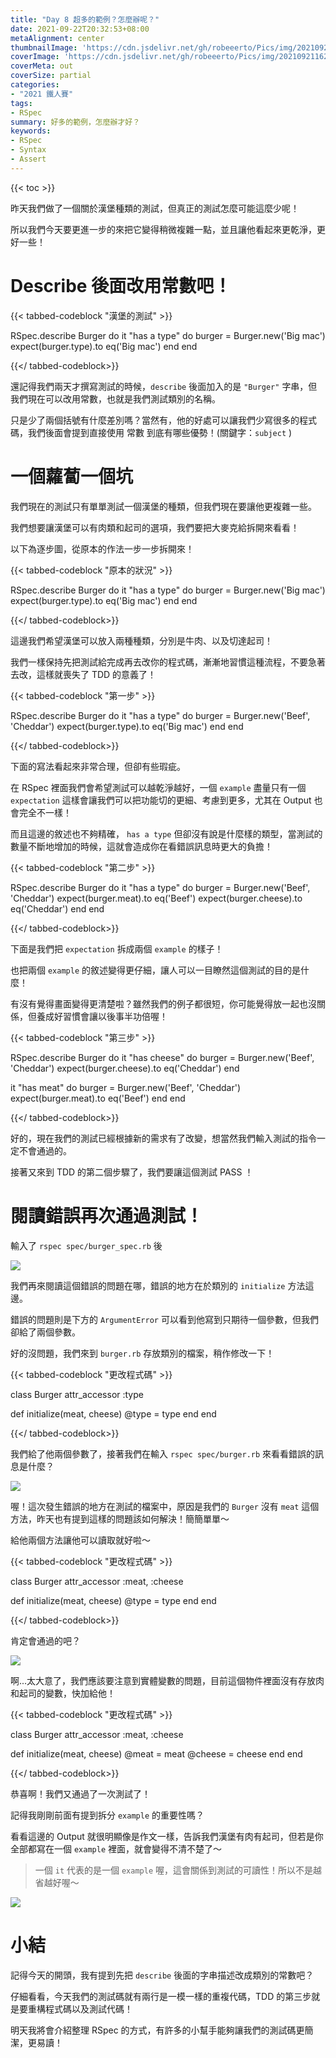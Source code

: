 ```yaml
---
title: "Day 8 超多的範例？怎麼辦呢？"
date: 2021-09-22T20:32:53+08:00
metaAlignment: center
thumbnailImage: 'https://cdn.jsdelivr.net/gh/robeeerto/Pics/img/202109211620030.png'
coverImage: 'https://cdn.jsdelivr.net/gh/robeeerto/Pics/img/202109211620030.png' 
coverMeta: out
coverSize: partial
categories:
- "2021 鐵人賽"
tags:
- RSpec
summary: 好多的範例，怎麼辦才好？
keywords:
- RSpec
- Syntax
- Assert
---
```


{{< toc >}}

昨天我們做了一個關於漢堡種類的測試，但真正的測試怎麼可能這麼少呢！

所以我們今天要更進一步的來把它變得稍微複雜一點，並且讓他看起來更乾淨，更好一些！

# Describe 後面改用常數吧！

{{< tabbed-codeblock "漢堡的測試" >}}
<!-- tab ruby -->
RSpec.describe Burger do
  it "has a type" do
    burger = Burger.new('Big mac')
    expect(burger.type).to eq('Big mac')
  end
end
<!-- endtab -->
{{</ tabbed-codeblock>}}

還記得我們兩天才撰寫測試的時候，`describe` 後面加入的是 `"Burger"` 字串，但我們現在可以改用常數，也就是我們測試類別的名稱。

只是少了兩個括號有什麼差別嗎？當然有，他的好處可以讓我們少寫很多的程式碼，我們後面會提到直接使用 常數 到底有哪些優勢！(關鍵字：`subject` )


# 一個蘿蔔一個坑

我們現在的測試只有單單測試一個漢堡的種類，但我們現在要讓他更複雜一些。

我們想要讓漢堡可以有肉類和起司的選項，我們要把大麥克給拆開來看看！

以下為逐步圖，從原本的作法一步一步拆開來！

{{< tabbed-codeblock "原本的狀況" >}}
<!-- tab ruby -->
RSpec.describe Burger do
  it "has a type" do
    burger = Burger.new('Big mac')
    expect(burger.type).to eq('Big mac')
  end
end
<!-- endtab -->
{{</ tabbed-codeblock>}}

這邊我們希望漢堡可以放入兩種種類，分別是牛肉、以及切達起司！

我們一樣保持先把測試給完成再去改你的程式碼，漸漸地習慣這種流程，不要急著去改，這樣就喪失了 TDD 的意義了！

{{< tabbed-codeblock "第一步" >}}
<!-- tab ruby -->
RSpec.describe Burger do
  it "has a type" do
    burger = Burger.new('Beef', 'Cheddar')
    expect(burger.type).to eq('Big mac')
  end
end
<!-- endtab -->
{{</ tabbed-codeblock>}}

下面的寫法看起來非常合理，但卻有些瑕疵。

在 RSpec 裡面我們會希望測試可以越乾淨越好，一個 `example` 盡量只有一個 `expectation` 這樣會讓我們可以把功能切的更細、考慮到更多，尤其在 Output 也會完全不一樣！

而且這邊的敘述也不夠精確， `has a type` 但卻沒有說是什麼樣的類型，當測試的數量不斷地增加的時候，這就會造成你在看錯誤訊息時更大的負擔！

{{< tabbed-codeblock "第二步" >}}
<!-- tab ruby -->
RSpec.describe Burger do
  it "has a type" do
    burger = Burger.new('Beef', 'Cheddar')
    expect(burger.meat).to eq('Beef')
    expect(burger.cheese).to eq('Cheddar')
  end
end
<!-- endtab -->
{{</ tabbed-codeblock>}}

下面是我們把 `expectation` 拆成兩個 `example` 的樣子！

也把兩個 `example` 的敘述變得更仔細，讓人可以一目瞭然這個測試的目的是什麼！

有沒有覺得畫面變得更清楚啦？雖然我們的例子都很短，你可能覺得放一起也沒關係，但養成好習慣會讓以後事半功倍喔！

{{< tabbed-codeblock "第三步" >}}
<!-- tab ruby -->
RSpec.describe Burger do
  it "has cheese" do
    burger = Burger.new('Beef', 'Cheddar')
    expect(burger.cheese).to eq('Cheddar')
  end
  
  it "has meat" do
    burger = Burger.new('Beef', 'Cheddar')
    expect(burger.meat).to eq('Beef')
  end
end
<!-- endtab -->
{{</ tabbed-codeblock>}}


好的，現在我們的測試已經根據新的需求有了改變，想當然我們輸入測試的指令一定不會通過的。

接著又來到 TDD 的第二個步驟了，我們要讓這個測試 PASS ！

# 閱讀錯誤再次通過測試！

輸入了 `rspec spec/burger_spec.rb` 後

![](https://cdn.jsdelivr.net/gh/robeeerto/Pics/img/202109222040721.png)

我們再來閱讀這個錯誤的問題在哪，錯誤的地方在於類別的 `initialize` 方法這邊。

錯誤的問題則是下方的 `ArgumentError` 可以看到他寫到只期待一個參數，但我們卻給了兩個參數。

好的沒問題，我們來到 `burger.rb` 存放類別的檔案，稍作修改一下！

{{< tabbed-codeblock "更改程式碼" >}}
<!-- tab ruby -->
class Burger
  attr_accessor :type

  def initialize(meat, cheese)
   @type = type 
  end
end
<!-- endtab -->
{{</ tabbed-codeblock>}}

我們給了他兩個參數了，接著我們在輸入 `rspec spec/burger.rb` 來看看錯誤的訊息是什麼？


![](https://cdn.jsdelivr.net/gh/robeeerto/Pics/img/202109222042446.png)


喔！這次發生錯誤的地方在測試的檔案中，原因是我們的 `Burger` 沒有 `meat` 這個方法，昨天也有提到這樣的問題該如何解決！簡簡單單～

給他兩個方法讓他可以讀取就好啦～

{{< tabbed-codeblock "更改程式碼" >}}
<!-- tab ruby -->
class Burger
  attr_accessor :meat, :cheese

  def initialize(meat, cheese)
   @type = type 
  end
end
<!-- endtab -->
{{</ tabbed-codeblock>}}

肯定會通過的吧？

![](https://cdn.jsdelivr.net/gh/robeeerto/Pics/img/202109222043486.png)


啊...太大意了，我們應該要注意到實體變數的問題，目前這個物件裡面沒有存放肉和起司的變數，快加給他！

{{< tabbed-codeblock "更改程式碼" >}}
<!-- tab ruby -->
class Burger
  attr_accessor :meat, :cheese

  def initialize(meat, cheese)
    @meat = meat
    @cheese = cheese
  end
end
<!-- endtab -->
{{</ tabbed-codeblock>}}

恭喜啊！我們又通過了一次測試了！

記得我剛剛前面有提到拆分 `example` 的重要性嗎？

看看這邊的 Output 就很明顯像是作文一樣，告訴我們漢堡有肉有起司，但若是你全部都寫在一個 `example` 裡面，就會變得不清不楚了～

> 一個 `it` 代表的是一個 `example` 喔，這會關係到測試的可讀性！所以不是越省越好喔～

![](https://cdn.jsdelivr.net/gh/robeeerto/Pics/img/202109222043979.png)

# 小結

記得今天的開頭，我有提到先把 `describe` 後面的字串描述改成類別的常數吧？

仔細看看，今天我們的測試碼就有兩行是一模一樣的重複代碼，TDD 的第三步就是要重構程式碼以及測試代碼！

明天我將會介紹整理 RSpec 的方式，有許多的小幫手能夠讓我們的測試碼更簡潔，更易讀！





